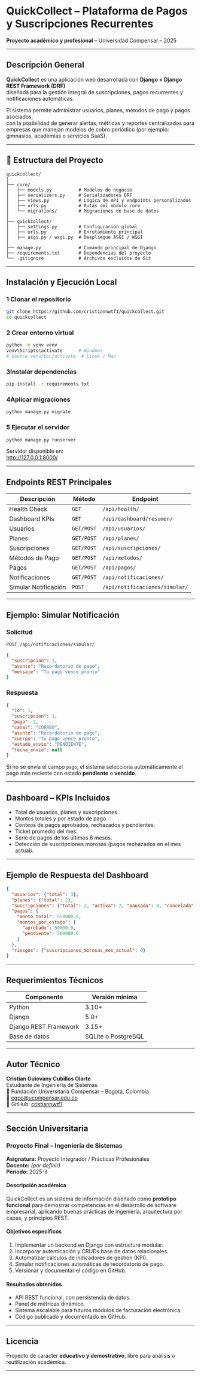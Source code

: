 #  QuickCollect – Plataforma de Pagos y Suscripciones Recurrentes  
**Proyecto académico y profesional** – Universidad Compensar – 2025  

---

## Descripción General

**QuickCollect** es una aplicación web desarrollada con **Django + Django REST Framework (DRF)**  
diseñada para la gestión integral de suscripciones, pagos recurrentes y notificaciones automáticas.

El sistema permite administrar usuarios, planes, métodos de pago y pagos asociados,  
con la posibilidad de generar alertas, métricas y reportes centralizados para empresas que manejan modelos de cobro periódico (por ejemplo: gimnasios, academias o servicios SaaS).

---

## 🧩 Estructura del Proyecto

```
quickcollect/
│
├── core/
│   ├── models.py          # Modelos de negocio
│   ├── serializers.py     # Serializadores DRF
│   ├── views.py           # Lógica de API y endpoints personalizados
│   ├── urls.py            # Rutas del módulo core
│   └── migrations/        # Migraciones de base de datos
│
├── quickcollect/
│   ├── settings.py        # Configuración global
│   ├── urls.py            # Enrutamiento principal
│   ├── asgi.py / wsgi.py  # Despliegue ASGI / WSGI
│
├── manage.py              # Comando principal de Django
├── requirements.txt       # Dependencias del proyecto
└── .gitignore             # Archivos excluidos de Git
```

---

## Instalación y Ejecución Local

### 1️ Clonar el repositorio
```bash
git clone https://github.com/cristiannwtf1/quickcollect.git
cd quickcollect
```

### 2️ Crear entorno virtual
```bash
python -m venv venv
venv\Scripts\activate      # Windows
# source venv/bin/activate  # Linux / Mac
```

### 3️Instalar dependencias
```bash
pip install -r requirements.txt
```

### 4️Aplicar migraciones
```bash
python manage.py migrate
```

### 5️ Ejecutar el servidor
```bash
python manage.py runserver
```

Servidor disponible en:  
 http://127.0.0.1:8000/

---

##  Endpoints REST Principales

| Descripción | Método | Endpoint |
|--------------|---------|----------|
| Health Check | `GET` | `/api/health/` |
| Dashboard KPIs | `GET` | `/api/dashboard/resumen/` |
| Usuarios | `GET/POST` | `/api/usuarios/` |
| Planes | `GET/POST` | `/api/planes/` |
| Suscripciones | `GET/POST` | `/api/suscripciones/` |
| Métodos de Pago | `GET/POST` | `/api/metodos/` |
| Pagos | `GET/POST` | `/api/pagos/` |
| Notificaciones | `GET/POST` | `/api/notificaciones/` |
| Simular Notificación | `POST` | `/api/notificaciones/simular/` |

---

##  Ejemplo: Simular Notificación

### Solicitud
```
POST /api/notificaciones/simular/
```

```json
{
  "suscripcion": 1,
  "asunto": "Recordatorio de pago",
  "mensaje": "Tu pago vence pronto"
}
```

### Respuesta
```json
{
  "id": 1,
  "suscripcion": 1,
  "pago": 2,
  "canal": "CORREO",
  "asunto": "Recordatorio de pago",
  "cuerpo": "Tu pago vence pronto",
  "estado_envio": "PENDIENTE",
  "fecha_envio": null
}
```

 Si no se envía el campo `pago`, el sistema selecciona automáticamente el pago más reciente con estado **pendiente** o **vencido**.

---

##  Dashboard – KPIs Incluidos

- Total de usuarios, planes y suscripciones.  
- Montos totales y por estado de pago.  
- Conteos de pagos aprobados, rechazados y pendientes.  
- Ticket promedio del mes.  
- Serie de pagos de los últimos 6 meses.  
- Detección de suscripciones morosas (pagos rechazados en el mes actual).

---

##  Ejemplo de Respuesta del Dashboard

```json
{
  "usuarios": {"total": 3},
  "planes": {"total": 2},
  "suscripciones": {"total": 2, "activa": 2, "pausada": 0, "cancelada": 0},
  "pagos": {
    "monto_total": 550000.0,
    "montos_por_estado": {
      "aprobado": 50000.0,
      "pendiente": 500000.0
    }
  },
  "riesgos": {"suscripciones_morosas_mes_actual": 0}
}
```

---

##  Requerimientos Técnicos

| Componente | Versión mínima |
|-------------|----------------|
| Python | 3.10+ |
| Django | 5.0+ |
| Django REST Framework | 3.15+ |
| Base de datos | SQLite o PostgreSQL |

---

##  Autor Técnico

**Cristian Guiovany Cubillos Olarte**  
Estudiante de Ingeniería de Sistemas  
📍 Fundación Universitaria Compensar – Bogotá, Colombia  
📧 cgco@ucompensar.edu.co  
🔗 GitHub: [cristiannwtf1](https://github.com/cristiannwtf1)

---

## Sección Universitaria

### Proyecto Final – Ingeniería de Sistemas  
**Asignatura:** Proyecto Integrador / Prácticas Profesionales  
**Docente:** _(por definir)_  
**Periodo:** 2025-II  

#### Descripción académica

QuickCollect es un sistema de información diseñado como **prototipo funcional** para demostrar competencias en el desarrollo de software empresarial, aplicando buenas prácticas de ingeniería, arquitectura por capas, y principios REST.

#### Objetivos específicos

1. Implementar un backend en Django con estructura modular.  
2. Incorporar autenticación y CRUDs base de datos relacionales.  
3. Automatizar cálculos de indicadores de gestión (KPI).  
4. Simular notificaciones automáticas de recordatorio de pago.  
5. Versionar y documentar el código en GitHub.

####  Resultados obtenidos

- API REST funcional, con persistencia de datos.  
- Panel de métricas dinámico.  
- Sistema escalable para futuros módulos de facturación electrónica.  
- Código publicado y documentado en GitHub.  

---

##  Licencia

Proyecto de carácter **educativo y demostrativo**, libre para análisis o reutilización académica.

---

